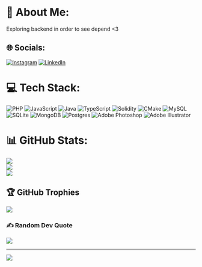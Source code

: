 # 💫 About Me:
Exploring backend in order to see depend <3


## 🌐 Socials:
[![Instagram](https://img.shields.io/badge/Instagram-%23E4405F.svg?logo=Instagram&logoColor=white)](https://instagram.com/bahrami_mbc) [![LinkedIn](https://img.shields.io/badge/LinkedIn-%230077B5.svg?logo=linkedin&logoColor=white)](https://linkedin.com/in/abasalibahrami-ir) 

# 💻 Tech Stack:
 ![PHP](https://img.shields.io/badge/php-%23777BB4.svg?style=plastic&logo=php&logoColor=white) ![JavaScript](https://img.shields.io/badge/javascript-%23323330.svg?style=plastic&logo=javascript&logoColor=%23F7DF1E) ![Java](https://img.shields.io/badge/java-%23ED8B00.svg?style=plastic&logo=java&logoColor=white) ![TypeScript](https://img.shields.io/badge/typescript-%23007ACC.svg?style=plastic&logo=typescript&logoColor=white) ![Solidity](https://img.shields.io/badge/Solidity-%23363636.svg?style=plastic&logo=solidity&logoColor=white) ![CMake](https://img.shields.io/badge/CMake-%23008FBA.svg?style=plastic&logo=cmake&logoColor=white) ![MySQL](https://img.shields.io/badge/mysql-%2300f.svg?style=plastic&logo=mysql&logoColor=white) ![SQLite](https://img.shields.io/badge/sqlite-%2307405e.svg?style=plastic&logo=sqlite&logoColor=white) ![MongoDB](https://img.shields.io/badge/MongoDB-%234ea94b.svg?style=plastic&logo=mongodb&logoColor=white) ![Postgres](https://img.shields.io/badge/postgres-%23316192.svg?style=plastic&logo=postgresql&logoColor=white) ![Adobe Photoshop](https://img.shields.io/badge/adobephotoshop-%2331A8FF.svg?style=plastic&logo=adobephotoshop&logoColor=white) ![Adobe Illustrator](https://img.shields.io/badge/adobeillustrator-%23FF9A00.svg?style=plastic&logo=adobeillustrator&logoColor=white) 
# 📊 GitHub Stats:
![](https://github-readme-stats.vercel.app/api?username=bahramiholding&theme=vue-dark&hide_border=false&include_all_commits=true&count_private=false)<br/>
![](https://github-readme-streak-stats.herokuapp.com/?user=bahramiholding&theme=vue-dark&hide_border=false)<br/>
![](https://github-readme-stats.vercel.app/api/top-langs/?username=bahramiholding&theme=vue-dark&hide_border=false&include_all_commits=true&count_private=false&layout=compact)

## 🏆 GitHub Trophies
![](https://github-profile-trophy.vercel.app/?username=bahramiholding&theme=radical&no-frame=false&no-bg=true&margin-w=4)

### ✍️ Random Dev Quote
![](https://quotes-github-readme.vercel.app/api?type=horizontal&theme=radical)


---
[![](https://visitcount.itsvg.in/api?id=bahramiholding&icon=6&color=12)](https://visitcount.itsvg.in)

<!-- Proudly created with GPRM ( https://gprm.itsvg.in ) -->
